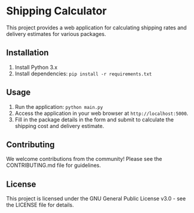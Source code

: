 # Shipping Calculator

This project provides a web application for calculating shipping rates and delivery estimates for various packages.

## Installation

1. Install Python 3.x
2. Install dependencies: `pip install -r requirements.txt`

## Usage

1. Run the application: `python main.py`
2. Access the application in your web browser at `http://localhost:5000`.
3. Fill in the package details in the form and submit to calculate the shipping cost and delivery estimate.

## Contributing

We welcome contributions from the community! Please see the CONTRIBUTING.md file for guidelines.

## License

This project is licensed under the GNU General Public License v3.0 - see the LICENSE file for details.